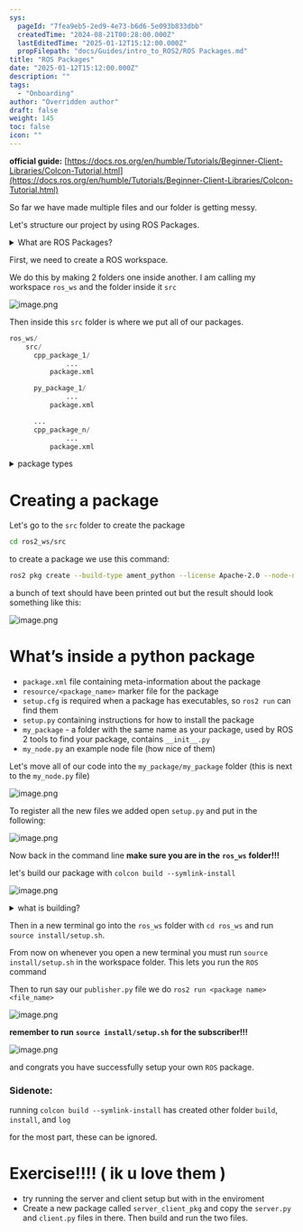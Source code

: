 ```yaml
---
sys:
  pageId: "7fea9eb5-2ed9-4e73-b6d6-5e093b833dbb"
  createdTime: "2024-08-21T00:28:00.000Z"
  lastEditedTime: "2025-01-12T15:12:00.000Z"
  propFilepath: "docs/Guides/intro_to_ROS2/ROS Packages.md"
title: "ROS Packages"
date: "2025-01-12T15:12:00.000Z"
description: ""
tags:
  - "Onboarding"
author: "Overridden author"
draft: false
weight: 145
toc: false
icon: ""
---
```


**official guide:** [https://docs.ros.org/en/humble/Tutorials/Beginner-Client-Libraries/Colcon-Tutorial.html](https://docs.ros.org/en/humble/Tutorials/Beginner-Client-Libraries/Colcon-Tutorial.html)

So far we have made multiple files and our folder is getting messy.

Let's structure our project by using ROS Packages.

<details>

<summary>What are ROS Packages?</summary>

ROS Packages are, as the name implies, packages of code that are highly sharable between ROS developers.

They consist of a folder, `package.xml` file, and source code

```python
      cpp_package_1/
		      ... imagine much code files here ..
          package.xml
```

</details>

First, we need to create a ROS workspace.

We do this by making 2 folders one inside another. I am calling my workspace `ros_ws` and the folder inside it `src`

![image.png](https://prod-files-secure.s3.us-west-2.amazonaws.com/d518164a-d88e-44d1-a4ee-3adb3bd8bce0/70706947-fd18-4537-a67b-e12946812d31/image.png?X-Amz-Algorithm=AWS4-HMAC-SHA256&X-Amz-Content-Sha256=UNSIGNED-PAYLOAD&X-Amz-Credential=ASIAZI2LB466UDMKBXXS%2F20250506%2Fus-west-2%2Fs3%2Faws4_request&X-Amz-Date=20250506T033238Z&X-Amz-Expires=3600&X-Amz-Security-Token=IQoJb3JpZ2luX2VjEJP%2F%2F%2F%2F%2F%2F%2F%2F%2F%2FwEaCXVzLXdlc3QtMiJHMEUCICBhcllyJPoqZON1Ba2Th7iEnGnO25%2BROjKy4jGBMdegAiEA1BtMgY7bP4sHxQSidcOQcpb1bsTnXeNraAn6Bl0tJ9kq%2FwMIPBAAGgw2Mzc0MjMxODM4MDUiDJiEowI7ZHt9fiuBBCrcAx14hWsyNG9qu8YuK04ukjfq2kpNFlNcrn5rh6mYnmrSbs7tU4QTd3FrrQ%2BpBjek3i%2FGraTmzGLJ4TpKL%2FBxffegvzv1Is2uebxU0KvA3yGxJ%2FsFYbn%2BL4Juqm8sXNV5yEvfG%2Bd8nSym8S4oOgU1OIY9gubwsyUD0XFSVB0DCTFzGmUkJ0G2aHwMKI1xAZlBi%2FwTZ36drzLzW%2F4zaCB%2F6kPe0KsebU3iuZkNDpdTQ4LKXRhthRanybaY0H%2Ff4IYIt9wO2KGoV91nw%2BryxUi%2BtANqEUs5X72EpGEBZQJ9W%2F4YsW5qVCdHjWDOh4C8x%2B4kHKRZ09ENQFp9ZyHUev8xfbER5BBUcBZMuPhtb9aWz07nHgpqA0zK5t36I%2FjiUa92AUMwynwQJf9gkNdgwkzxFdPbtgyJdK6ixK3BBQmb3nJ0irGcf70gMlnlgkmNx1jY4q5jDKDDXlcczByXnCkDdAjFTvHFc6UPtTCCGCkxFT2I1kDpXijxuid2xI0qiW8i%2F4RBbVgj1it7s91DdXf%2FFwBuwQ3CqQJ4G4QvhOXf%2BJdgxFYsDdToB0VsfATmUGp%2FKro241WSz2TvHu%2Fr0usZdXTVs8%2FZ9RcOgis7ieB%2ByUUVG%2BdyKRu6S1r9Pk1tMLH%2B5cAGOqUBVZgmO1jt4N64UtEWmuqrgPsVB6zBNKMTAjZIZqWO%2BqTssW9AiMsKV89LKJ29AormoqhAeUv0wfMlIzM1HR9pewBMFsel%2BXEcgmULaaXsqtJpd6lvfyYOG8Xt3GtWVsQWew6ivhsYeLqM%2FnPwOM%2BqhOZF4WxPZXjZIejZdrkAoXHuwx%2B%2FsTta9hDdzqbctAZDVmmhhMFi44cl7B8Ua4RVP8tlsKen&X-Amz-Signature=ddfde8f0d76277a9a7a15fd93ec9206548be42f429b6ded70132706f71b92c26&X-Amz-SignedHeaders=host&x-id=GetObject)

Then inside this `src` folder is where we put all of our packages.

```python
ros_ws/
    src/
      cpp_package_1/
		      ...
          package.xml

      py_package_1/
		      ...
          package.xml

      ...
      cpp_package_n/
		      ...
          package.xml

```

<details>

<summary>package types</summary>

packages can be either `C++` or python.

the intern file structure is different for each but for this guide we will stick to creating python packages

</details>

# Creating a package

Let's go to the `src` folder to create the package

```bash
cd ros2_ws/src
```

to create a package we use this command:

```bash
ros2 pkg create --build-type ament_python --license Apache-2.0 --node-name my_node my_package
```

a bunch of text should have been printed out but the result should look something like this:

![image.png](https://prod-files-secure.s3.us-west-2.amazonaws.com/d518164a-d88e-44d1-a4ee-3adb3bd8bce0/e6cf1e3f-8512-4a3e-b131-079f800bf3e8/image.png?X-Amz-Algorithm=AWS4-HMAC-SHA256&X-Amz-Content-Sha256=UNSIGNED-PAYLOAD&X-Amz-Credential=ASIAZI2LB466UDMKBXXS%2F20250506%2Fus-west-2%2Fs3%2Faws4_request&X-Amz-Date=20250506T033238Z&X-Amz-Expires=3600&X-Amz-Security-Token=IQoJb3JpZ2luX2VjEJP%2F%2F%2F%2F%2F%2F%2F%2F%2F%2FwEaCXVzLXdlc3QtMiJHMEUCICBhcllyJPoqZON1Ba2Th7iEnGnO25%2BROjKy4jGBMdegAiEA1BtMgY7bP4sHxQSidcOQcpb1bsTnXeNraAn6Bl0tJ9kq%2FwMIPBAAGgw2Mzc0MjMxODM4MDUiDJiEowI7ZHt9fiuBBCrcAx14hWsyNG9qu8YuK04ukjfq2kpNFlNcrn5rh6mYnmrSbs7tU4QTd3FrrQ%2BpBjek3i%2FGraTmzGLJ4TpKL%2FBxffegvzv1Is2uebxU0KvA3yGxJ%2FsFYbn%2BL4Juqm8sXNV5yEvfG%2Bd8nSym8S4oOgU1OIY9gubwsyUD0XFSVB0DCTFzGmUkJ0G2aHwMKI1xAZlBi%2FwTZ36drzLzW%2F4zaCB%2F6kPe0KsebU3iuZkNDpdTQ4LKXRhthRanybaY0H%2Ff4IYIt9wO2KGoV91nw%2BryxUi%2BtANqEUs5X72EpGEBZQJ9W%2F4YsW5qVCdHjWDOh4C8x%2B4kHKRZ09ENQFp9ZyHUev8xfbER5BBUcBZMuPhtb9aWz07nHgpqA0zK5t36I%2FjiUa92AUMwynwQJf9gkNdgwkzxFdPbtgyJdK6ixK3BBQmb3nJ0irGcf70gMlnlgkmNx1jY4q5jDKDDXlcczByXnCkDdAjFTvHFc6UPtTCCGCkxFT2I1kDpXijxuid2xI0qiW8i%2F4RBbVgj1it7s91DdXf%2FFwBuwQ3CqQJ4G4QvhOXf%2BJdgxFYsDdToB0VsfATmUGp%2FKro241WSz2TvHu%2Fr0usZdXTVs8%2FZ9RcOgis7ieB%2ByUUVG%2BdyKRu6S1r9Pk1tMLH%2B5cAGOqUBVZgmO1jt4N64UtEWmuqrgPsVB6zBNKMTAjZIZqWO%2BqTssW9AiMsKV89LKJ29AormoqhAeUv0wfMlIzM1HR9pewBMFsel%2BXEcgmULaaXsqtJpd6lvfyYOG8Xt3GtWVsQWew6ivhsYeLqM%2FnPwOM%2BqhOZF4WxPZXjZIejZdrkAoXHuwx%2B%2FsTta9hDdzqbctAZDVmmhhMFi44cl7B8Ua4RVP8tlsKen&X-Amz-Signature=3a391144fbabf6057c9885b81eb4e57d2261b47f355ff8d1fe68f184597bb901&X-Amz-SignedHeaders=host&x-id=GetObject)

# What’s inside a python package

- `package.xml` file containing meta-information about the package
- `resource/<package_name>` marker file for the package
- `setup.cfg` is required when a package has executables, so `ros2 run` can find them
- `setup.py` containing instructions for how to install the package
- `my_package` - a folder with the same name as your package, used by ROS 2 tools to find your package, contains `__init__.py`
- `my_node.py` an example node file (how nice of them)

Let's move all of our code into the `my_package/my_package` folder (this is next to the `my_node.py` file)

![image.png](https://prod-files-secure.s3.us-west-2.amazonaws.com/d518164a-d88e-44d1-a4ee-3adb3bd8bce0/9ce58f11-0da9-4d3e-b86d-506a9685d378/image.png?X-Amz-Algorithm=AWS4-HMAC-SHA256&X-Amz-Content-Sha256=UNSIGNED-PAYLOAD&X-Amz-Credential=ASIAZI2LB466UDMKBXXS%2F20250506%2Fus-west-2%2Fs3%2Faws4_request&X-Amz-Date=20250506T033238Z&X-Amz-Expires=3600&X-Amz-Security-Token=IQoJb3JpZ2luX2VjEJP%2F%2F%2F%2F%2F%2F%2F%2F%2F%2FwEaCXVzLXdlc3QtMiJHMEUCICBhcllyJPoqZON1Ba2Th7iEnGnO25%2BROjKy4jGBMdegAiEA1BtMgY7bP4sHxQSidcOQcpb1bsTnXeNraAn6Bl0tJ9kq%2FwMIPBAAGgw2Mzc0MjMxODM4MDUiDJiEowI7ZHt9fiuBBCrcAx14hWsyNG9qu8YuK04ukjfq2kpNFlNcrn5rh6mYnmrSbs7tU4QTd3FrrQ%2BpBjek3i%2FGraTmzGLJ4TpKL%2FBxffegvzv1Is2uebxU0KvA3yGxJ%2FsFYbn%2BL4Juqm8sXNV5yEvfG%2Bd8nSym8S4oOgU1OIY9gubwsyUD0XFSVB0DCTFzGmUkJ0G2aHwMKI1xAZlBi%2FwTZ36drzLzW%2F4zaCB%2F6kPe0KsebU3iuZkNDpdTQ4LKXRhthRanybaY0H%2Ff4IYIt9wO2KGoV91nw%2BryxUi%2BtANqEUs5X72EpGEBZQJ9W%2F4YsW5qVCdHjWDOh4C8x%2B4kHKRZ09ENQFp9ZyHUev8xfbER5BBUcBZMuPhtb9aWz07nHgpqA0zK5t36I%2FjiUa92AUMwynwQJf9gkNdgwkzxFdPbtgyJdK6ixK3BBQmb3nJ0irGcf70gMlnlgkmNx1jY4q5jDKDDXlcczByXnCkDdAjFTvHFc6UPtTCCGCkxFT2I1kDpXijxuid2xI0qiW8i%2F4RBbVgj1it7s91DdXf%2FFwBuwQ3CqQJ4G4QvhOXf%2BJdgxFYsDdToB0VsfATmUGp%2FKro241WSz2TvHu%2Fr0usZdXTVs8%2FZ9RcOgis7ieB%2ByUUVG%2BdyKRu6S1r9Pk1tMLH%2B5cAGOqUBVZgmO1jt4N64UtEWmuqrgPsVB6zBNKMTAjZIZqWO%2BqTssW9AiMsKV89LKJ29AormoqhAeUv0wfMlIzM1HR9pewBMFsel%2BXEcgmULaaXsqtJpd6lvfyYOG8Xt3GtWVsQWew6ivhsYeLqM%2FnPwOM%2BqhOZF4WxPZXjZIejZdrkAoXHuwx%2B%2FsTta9hDdzqbctAZDVmmhhMFi44cl7B8Ua4RVP8tlsKen&X-Amz-Signature=efb7f02426db7289bbcae8d84e00f4aeac0e6aacd516b3a3fb52b4d3518a6ce0&X-Amz-SignedHeaders=host&x-id=GetObject)

To register all the new files we added open `setup.py` and put in the following:

![image.png](https://prod-files-secure.s3.us-west-2.amazonaws.com/d518164a-d88e-44d1-a4ee-3adb3bd8bce0/1cd7c262-4cae-4496-9d75-c178537d24a2/image.png?X-Amz-Algorithm=AWS4-HMAC-SHA256&X-Amz-Content-Sha256=UNSIGNED-PAYLOAD&X-Amz-Credential=ASIAZI2LB466UDMKBXXS%2F20250506%2Fus-west-2%2Fs3%2Faws4_request&X-Amz-Date=20250506T033238Z&X-Amz-Expires=3600&X-Amz-Security-Token=IQoJb3JpZ2luX2VjEJP%2F%2F%2F%2F%2F%2F%2F%2F%2F%2FwEaCXVzLXdlc3QtMiJHMEUCICBhcllyJPoqZON1Ba2Th7iEnGnO25%2BROjKy4jGBMdegAiEA1BtMgY7bP4sHxQSidcOQcpb1bsTnXeNraAn6Bl0tJ9kq%2FwMIPBAAGgw2Mzc0MjMxODM4MDUiDJiEowI7ZHt9fiuBBCrcAx14hWsyNG9qu8YuK04ukjfq2kpNFlNcrn5rh6mYnmrSbs7tU4QTd3FrrQ%2BpBjek3i%2FGraTmzGLJ4TpKL%2FBxffegvzv1Is2uebxU0KvA3yGxJ%2FsFYbn%2BL4Juqm8sXNV5yEvfG%2Bd8nSym8S4oOgU1OIY9gubwsyUD0XFSVB0DCTFzGmUkJ0G2aHwMKI1xAZlBi%2FwTZ36drzLzW%2F4zaCB%2F6kPe0KsebU3iuZkNDpdTQ4LKXRhthRanybaY0H%2Ff4IYIt9wO2KGoV91nw%2BryxUi%2BtANqEUs5X72EpGEBZQJ9W%2F4YsW5qVCdHjWDOh4C8x%2B4kHKRZ09ENQFp9ZyHUev8xfbER5BBUcBZMuPhtb9aWz07nHgpqA0zK5t36I%2FjiUa92AUMwynwQJf9gkNdgwkzxFdPbtgyJdK6ixK3BBQmb3nJ0irGcf70gMlnlgkmNx1jY4q5jDKDDXlcczByXnCkDdAjFTvHFc6UPtTCCGCkxFT2I1kDpXijxuid2xI0qiW8i%2F4RBbVgj1it7s91DdXf%2FFwBuwQ3CqQJ4G4QvhOXf%2BJdgxFYsDdToB0VsfATmUGp%2FKro241WSz2TvHu%2Fr0usZdXTVs8%2FZ9RcOgis7ieB%2ByUUVG%2BdyKRu6S1r9Pk1tMLH%2B5cAGOqUBVZgmO1jt4N64UtEWmuqrgPsVB6zBNKMTAjZIZqWO%2BqTssW9AiMsKV89LKJ29AormoqhAeUv0wfMlIzM1HR9pewBMFsel%2BXEcgmULaaXsqtJpd6lvfyYOG8Xt3GtWVsQWew6ivhsYeLqM%2FnPwOM%2BqhOZF4WxPZXjZIejZdrkAoXHuwx%2B%2FsTta9hDdzqbctAZDVmmhhMFi44cl7B8Ua4RVP8tlsKen&X-Amz-Signature=9f40abb8190d039adbd90c2cc9c9abae1235cd0ec8027421a728b4e080c456c0&X-Amz-SignedHeaders=host&x-id=GetObject)

Now back in the command line **make sure you are in the** **`ros_ws`** **folder!!!**

let's build our package with `colcon build --symlink-install`

![image.png](https://prod-files-secure.s3.us-west-2.amazonaws.com/d518164a-d88e-44d1-a4ee-3adb3bd8bce0/2f2a0d27-b173-48fd-b189-5f5c0ce65619/image.png?X-Amz-Algorithm=AWS4-HMAC-SHA256&X-Amz-Content-Sha256=UNSIGNED-PAYLOAD&X-Amz-Credential=ASIAZI2LB466UDMKBXXS%2F20250506%2Fus-west-2%2Fs3%2Faws4_request&X-Amz-Date=20250506T033238Z&X-Amz-Expires=3600&X-Amz-Security-Token=IQoJb3JpZ2luX2VjEJP%2F%2F%2F%2F%2F%2F%2F%2F%2F%2FwEaCXVzLXdlc3QtMiJHMEUCICBhcllyJPoqZON1Ba2Th7iEnGnO25%2BROjKy4jGBMdegAiEA1BtMgY7bP4sHxQSidcOQcpb1bsTnXeNraAn6Bl0tJ9kq%2FwMIPBAAGgw2Mzc0MjMxODM4MDUiDJiEowI7ZHt9fiuBBCrcAx14hWsyNG9qu8YuK04ukjfq2kpNFlNcrn5rh6mYnmrSbs7tU4QTd3FrrQ%2BpBjek3i%2FGraTmzGLJ4TpKL%2FBxffegvzv1Is2uebxU0KvA3yGxJ%2FsFYbn%2BL4Juqm8sXNV5yEvfG%2Bd8nSym8S4oOgU1OIY9gubwsyUD0XFSVB0DCTFzGmUkJ0G2aHwMKI1xAZlBi%2FwTZ36drzLzW%2F4zaCB%2F6kPe0KsebU3iuZkNDpdTQ4LKXRhthRanybaY0H%2Ff4IYIt9wO2KGoV91nw%2BryxUi%2BtANqEUs5X72EpGEBZQJ9W%2F4YsW5qVCdHjWDOh4C8x%2B4kHKRZ09ENQFp9ZyHUev8xfbER5BBUcBZMuPhtb9aWz07nHgpqA0zK5t36I%2FjiUa92AUMwynwQJf9gkNdgwkzxFdPbtgyJdK6ixK3BBQmb3nJ0irGcf70gMlnlgkmNx1jY4q5jDKDDXlcczByXnCkDdAjFTvHFc6UPtTCCGCkxFT2I1kDpXijxuid2xI0qiW8i%2F4RBbVgj1it7s91DdXf%2FFwBuwQ3CqQJ4G4QvhOXf%2BJdgxFYsDdToB0VsfATmUGp%2FKro241WSz2TvHu%2Fr0usZdXTVs8%2FZ9RcOgis7ieB%2ByUUVG%2BdyKRu6S1r9Pk1tMLH%2B5cAGOqUBVZgmO1jt4N64UtEWmuqrgPsVB6zBNKMTAjZIZqWO%2BqTssW9AiMsKV89LKJ29AormoqhAeUv0wfMlIzM1HR9pewBMFsel%2BXEcgmULaaXsqtJpd6lvfyYOG8Xt3GtWVsQWew6ivhsYeLqM%2FnPwOM%2BqhOZF4WxPZXjZIejZdrkAoXHuwx%2B%2FsTta9hDdzqbctAZDVmmhhMFi44cl7B8Ua4RVP8tlsKen&X-Amz-Signature=18d0b8e69727e5b65fa6650a148cafd4e4c2b783613f154d4fab9eea8a438069&X-Amz-SignedHeaders=host&x-id=GetObject)

<details>

<summary>what is building?</summary>

if you are a CS major at Rose-Hulman you will learn the answer to this in CSSE132

but TLDR; is it combines all the code files into one program that can be run easily 

</details>

Then in a new terminal go into the `ros_ws` folder with `cd ros_ws` and run `source install/setup.sh`. 

From now on whenever you open a new terminal you must run `source install/setup.sh` in the workspace folder. This lets you run the `ROS` command

Then to run say our `publisher.py` file we do `ros2 run <package name> <file_name>`

![image.png](https://prod-files-secure.s3.us-west-2.amazonaws.com/d518164a-d88e-44d1-a4ee-3adb3bd8bce0/4f4b1219-3a44-4632-aa0a-ce3471699f59/image.png?X-Amz-Algorithm=AWS4-HMAC-SHA256&X-Amz-Content-Sha256=UNSIGNED-PAYLOAD&X-Amz-Credential=ASIAZI2LB466UDMKBXXS%2F20250506%2Fus-west-2%2Fs3%2Faws4_request&X-Amz-Date=20250506T033238Z&X-Amz-Expires=3600&X-Amz-Security-Token=IQoJb3JpZ2luX2VjEJP%2F%2F%2F%2F%2F%2F%2F%2F%2F%2FwEaCXVzLXdlc3QtMiJHMEUCICBhcllyJPoqZON1Ba2Th7iEnGnO25%2BROjKy4jGBMdegAiEA1BtMgY7bP4sHxQSidcOQcpb1bsTnXeNraAn6Bl0tJ9kq%2FwMIPBAAGgw2Mzc0MjMxODM4MDUiDJiEowI7ZHt9fiuBBCrcAx14hWsyNG9qu8YuK04ukjfq2kpNFlNcrn5rh6mYnmrSbs7tU4QTd3FrrQ%2BpBjek3i%2FGraTmzGLJ4TpKL%2FBxffegvzv1Is2uebxU0KvA3yGxJ%2FsFYbn%2BL4Juqm8sXNV5yEvfG%2Bd8nSym8S4oOgU1OIY9gubwsyUD0XFSVB0DCTFzGmUkJ0G2aHwMKI1xAZlBi%2FwTZ36drzLzW%2F4zaCB%2F6kPe0KsebU3iuZkNDpdTQ4LKXRhthRanybaY0H%2Ff4IYIt9wO2KGoV91nw%2BryxUi%2BtANqEUs5X72EpGEBZQJ9W%2F4YsW5qVCdHjWDOh4C8x%2B4kHKRZ09ENQFp9ZyHUev8xfbER5BBUcBZMuPhtb9aWz07nHgpqA0zK5t36I%2FjiUa92AUMwynwQJf9gkNdgwkzxFdPbtgyJdK6ixK3BBQmb3nJ0irGcf70gMlnlgkmNx1jY4q5jDKDDXlcczByXnCkDdAjFTvHFc6UPtTCCGCkxFT2I1kDpXijxuid2xI0qiW8i%2F4RBbVgj1it7s91DdXf%2FFwBuwQ3CqQJ4G4QvhOXf%2BJdgxFYsDdToB0VsfATmUGp%2FKro241WSz2TvHu%2Fr0usZdXTVs8%2FZ9RcOgis7ieB%2ByUUVG%2BdyKRu6S1r9Pk1tMLH%2B5cAGOqUBVZgmO1jt4N64UtEWmuqrgPsVB6zBNKMTAjZIZqWO%2BqTssW9AiMsKV89LKJ29AormoqhAeUv0wfMlIzM1HR9pewBMFsel%2BXEcgmULaaXsqtJpd6lvfyYOG8Xt3GtWVsQWew6ivhsYeLqM%2FnPwOM%2BqhOZF4WxPZXjZIejZdrkAoXHuwx%2B%2FsTta9hDdzqbctAZDVmmhhMFi44cl7B8Ua4RVP8tlsKen&X-Amz-Signature=25bb85126ab1794e202ddebd6de87966ec5c19da32a7e7ef3f2f2a573c40569f&X-Amz-SignedHeaders=host&x-id=GetObject)

**remember to run** **`source install/setup.sh`** **for the subscriber!!!**

![image.png](https://prod-files-secure.s3.us-west-2.amazonaws.com/d518164a-d88e-44d1-a4ee-3adb3bd8bce0/02121119-dad4-49ec-8356-c956108b4243/image.png?X-Amz-Algorithm=AWS4-HMAC-SHA256&X-Amz-Content-Sha256=UNSIGNED-PAYLOAD&X-Amz-Credential=ASIAZI2LB466UDMKBXXS%2F20250506%2Fus-west-2%2Fs3%2Faws4_request&X-Amz-Date=20250506T033238Z&X-Amz-Expires=3600&X-Amz-Security-Token=IQoJb3JpZ2luX2VjEJP%2F%2F%2F%2F%2F%2F%2F%2F%2F%2FwEaCXVzLXdlc3QtMiJHMEUCICBhcllyJPoqZON1Ba2Th7iEnGnO25%2BROjKy4jGBMdegAiEA1BtMgY7bP4sHxQSidcOQcpb1bsTnXeNraAn6Bl0tJ9kq%2FwMIPBAAGgw2Mzc0MjMxODM4MDUiDJiEowI7ZHt9fiuBBCrcAx14hWsyNG9qu8YuK04ukjfq2kpNFlNcrn5rh6mYnmrSbs7tU4QTd3FrrQ%2BpBjek3i%2FGraTmzGLJ4TpKL%2FBxffegvzv1Is2uebxU0KvA3yGxJ%2FsFYbn%2BL4Juqm8sXNV5yEvfG%2Bd8nSym8S4oOgU1OIY9gubwsyUD0XFSVB0DCTFzGmUkJ0G2aHwMKI1xAZlBi%2FwTZ36drzLzW%2F4zaCB%2F6kPe0KsebU3iuZkNDpdTQ4LKXRhthRanybaY0H%2Ff4IYIt9wO2KGoV91nw%2BryxUi%2BtANqEUs5X72EpGEBZQJ9W%2F4YsW5qVCdHjWDOh4C8x%2B4kHKRZ09ENQFp9ZyHUev8xfbER5BBUcBZMuPhtb9aWz07nHgpqA0zK5t36I%2FjiUa92AUMwynwQJf9gkNdgwkzxFdPbtgyJdK6ixK3BBQmb3nJ0irGcf70gMlnlgkmNx1jY4q5jDKDDXlcczByXnCkDdAjFTvHFc6UPtTCCGCkxFT2I1kDpXijxuid2xI0qiW8i%2F4RBbVgj1it7s91DdXf%2FFwBuwQ3CqQJ4G4QvhOXf%2BJdgxFYsDdToB0VsfATmUGp%2FKro241WSz2TvHu%2Fr0usZdXTVs8%2FZ9RcOgis7ieB%2ByUUVG%2BdyKRu6S1r9Pk1tMLH%2B5cAGOqUBVZgmO1jt4N64UtEWmuqrgPsVB6zBNKMTAjZIZqWO%2BqTssW9AiMsKV89LKJ29AormoqhAeUv0wfMlIzM1HR9pewBMFsel%2BXEcgmULaaXsqtJpd6lvfyYOG8Xt3GtWVsQWew6ivhsYeLqM%2FnPwOM%2BqhOZF4WxPZXjZIejZdrkAoXHuwx%2B%2FsTta9hDdzqbctAZDVmmhhMFi44cl7B8Ua4RVP8tlsKen&X-Amz-Signature=e4bf4a1b9a998b07f8cf235d6a8d5d4902f2c747b67ae0de338bf743cd9b45d5&X-Amz-SignedHeaders=host&x-id=GetObject)

and congrats you have successfully setup your own `ROS` package.

### Sidenote:

running `colcon build --symlink-install` has created other folder `build`, `install`, and `log`

for the most part, these can be ignored.

# Exercise!!!! ( ik u love them )

- try running the server and client setup but with in the enviroment
- Create a new package called `server_client_pkg` and copy the `server.py` and `client.py` files in there. Then build and run the two files.
